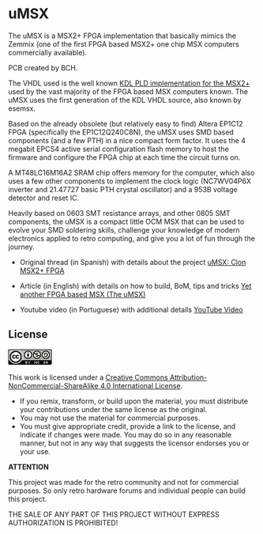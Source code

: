 # uMSX
The uMSX is a MSX2+ FPGA implementation that basically mimics the Zemmix (one of the first FPGA based MSX2+ one chip MSX computers commercially available).

PCB created by BCH. 

The VHDL used is the well known [KDL PLD implementation for the MSX2+](https://github.com/gnogni/ocm-pld-dev) used by the vast majority of the FPGA based MSX computers known. The uMSX uses the first generation of the KDL VHDL source, also known by esemsx.

Based on the already obsolete (but relatively easy to find) Altera EP1C12 FPGA (specifically the EP1C12Q240C8N), the uMSX uses SMD based components (and a few PTH) in a nice compact form factor. It uses the 4 megabit EPCS4 active serial configuration flash memory to host the firmware and configure the FPGA chip at each time the circuit turns on.

A MT48LC16M16A2 SRAM chip offers memory for the computer, which also uses a few other components to implement the clock logic (NC7WV04P6X inverter and 21.47727 basic PTH crystal oscillator) and a 953B voltage detector and reset IC.

Heavily based on 0603 SMT resistance arrays, and other 0805 SMT components, the uMSX is a compact little OCM MSX that can be used to evolve your SMD soldering skills, challenge your knowledge of modern electronics applied to retro computing, and give you a lot of fun through the journey.

* Original thread (in Spanish) with details about the project [uMSX: Clon MSX2+ FPGA](https://www.va-de-retro.com/foros/viewtopic.php?f=63&t=6655)

* Article (in English) with details on how to build, BoM, tips and tricks [Yet another FPGA based MSX (The uMSX)](https://theretrohacker.com/2022/07/08/yet-another-fpga-based-msx-the-umsx/)

* Youtube video (in Portuguese) with additional details [YouTube Video](https://www.youtube.com/watch?v=aj3B5qDagoM)

## License 

![Open Hardware](Images/ccans.png)

This work is licensed under a [Creative Commons Attribution-NonCommercial-ShareAlike 4.0 International License](http://creativecommons.org/licenses/by-nc-sa/4.0/).

* If you remix, transform, or build upon the material, you must distribute your contributions under the same license as the original.
* You may not use the material for commercial purposes.
* You must give appropriate credit, provide a link to the license, and indicate if changes were made. You may do so in any reasonable manner, but not in any way that suggests the licensor endorses you or your use.

**ATTENTION**

This project was made for the retro community and not for commercial purposes. So only retro hardware forums and individual people can build this project.

THE SALE OF ANY PART OF THIS PROJECT WITHOUT EXPRESS AUTHORIZATION IS PROHIBITED!